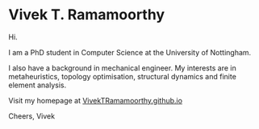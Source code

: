 # Vivek T. Ramamoorthy
Hi. 

I am a PhD student in Computer Science at the University of Nottingham. 

I also have a background in mechanical engineer. 
My interests are in metaheuristics, topology optimisation, structural dynamics and finite element analysis.

Visit my homepage at [VivekTRamamoorthy.github.io](https://VivekTRamamoorthy.github.io)

Cheers,
Vivek
